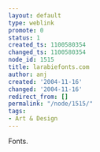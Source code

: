 ```yaml
---
layout: default
type: weblink
promote: 0
status: 1
created_ts: 1100580354
changed_ts: 1100580354
node_id: 1515
title: larabiefonts.com
author: anj
created: '2004-11-16'
changed: '2004-11-16'
redirect_from: []
permalink: "/node/1515/"
tags:
- Art & Design
---
```

Fonts.
